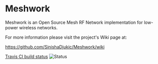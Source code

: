 Meshwork
========
Meshwork is an Open Source Mesh RF Network implementation for low-power wireless networks.

For more information please visit the project's Wiki page at:

  https://github.com/SinishaDjukic/Meshwork/wiki

[Travis CI build status](https://travis-ci.org/SinishaDjukic/Meshwork) ![Status](https://travis-ci.org/SinishaDjukic/Meshwork.svg?branch=master)